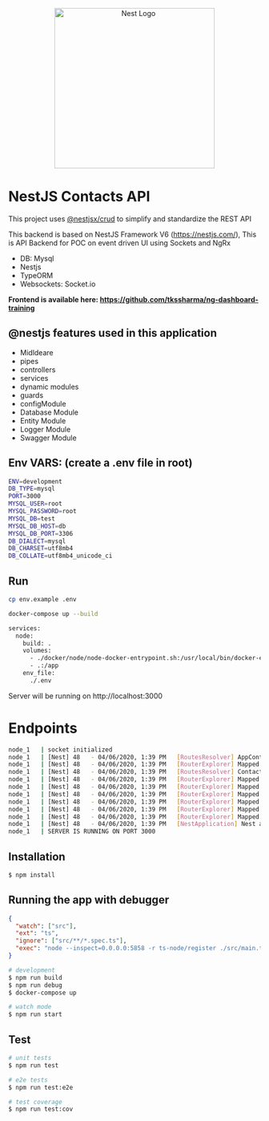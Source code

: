 <p align="center">
  <a href="http://nestjs.com/" target="blank"><img src="https://nestjs.com/img/logo_text.svg" width="320" alt="Nest Logo" /></a>
</p>

# NestJS Contacts API

This project uses [@nestjsx/crud](https://github.com/nestjsx/crud) to simplify and standardize the REST API

This backend is based on NestJS Framework V6 (https://nestjs.com/), This is API Backend for POC on event driven UI using Sockets and NgRx

- DB: Mysql
- Nestjs
- TypeORM
- Websockets: Socket.io


**Frontend is available here: https://github.com/tkssharma/ng-dashboard-training**

##  @nestjs features used in this application 

- Midldeare 
- pipes
- controllers
- services
- dynamic modules 
- guards
- configModule
- Database Module
- Entity Module
- Logger Module
- Swagger Module 
  

## Env VARS: (create a .env file in root)
```bash
ENV=development
DB_TYPE=mysql
PORT=3000
MYSQL_USER=root
MYSQL_PASSWORD=root
MYSQL_DB=test
MYSQL_DB_HOST=db
MYSQL_DB_PORT=3306
DB_DIALECT=mysql
DB_CHARSET=utf8mb4
DB_COLLATE=utf8mb4_unicode_ci

```

## Run

```bash
cp env.example .env
```

```bash
docker-compose up --build 
```

```bash
services:
  node:
    build: .
    volumes:
      - ./docker/node/node-docker-entrypoint.sh:/usr/local/bin/docker-entrypoint.sh
      - .:/app
    env_file:
      ./.env
```      


Server will be running on http://localhost:3000

# Endpoints

```bash
node_1   | socket initialized
node_1   | [Nest] 48   - 04/06/2020, 1:39 PM   [RoutesResolver] AppController {/}: +726ms
node_1   | [Nest] 48   - 04/06/2020, 1:39 PM   [RouterExplorer] Mapped {/, GET} route +6ms
node_1   | [Nest] 48   - 04/06/2020, 1:39 PM   [RoutesResolver] ContactsController {/contacts}: +3ms
node_1   | [Nest] 48   - 04/06/2020, 1:39 PM   [RouterExplorer] Mapped {/, GET} route +4ms
node_1   | [Nest] 48   - 04/06/2020, 1:39 PM   [RouterExplorer] Mapped {/:id, GET} route +3ms
node_1   | [Nest] 48   - 04/06/2020, 1:39 PM   [RouterExplorer] Mapped {/, POST} route +4ms
node_1   | [Nest] 48   - 04/06/2020, 1:39 PM   [RouterExplorer] Mapped {/bulk, POST} route +5ms
node_1   | [Nest] 48   - 04/06/2020, 1:39 PM   [RouterExplorer] Mapped {/:id, PATCH} route +4ms
node_1   | [Nest] 48   - 04/06/2020, 1:39 PM   [RouterExplorer] Mapped {/:id, DELETE} route +2ms
node_1   | [Nest] 48   - 04/06/2020, 1:39 PM   [NestApplication] Nest application successfully started +7ms
node_1   | SERVER IS RUNNING ON PORT 3000
```

## Installation

```bash
$ npm install
```

## Running the app with debugger
```json
{
  "watch": ["src"],
  "ext": "ts",
  "ignore": ["src/**/*.spec.ts"],
  "exec": "node --inspect=0.0.0.0:5858 -r ts-node/register ./src/main.ts"
}

```


```bash
# development
$ npm run build
$ npm run debug
$ docker-compose up

# watch mode
$ npm run start

```

## Test

```bash
# unit tests
$ npm run test

# e2e tests
$ npm run test:e2e

# test coverage
$ npm run test:cov
```

